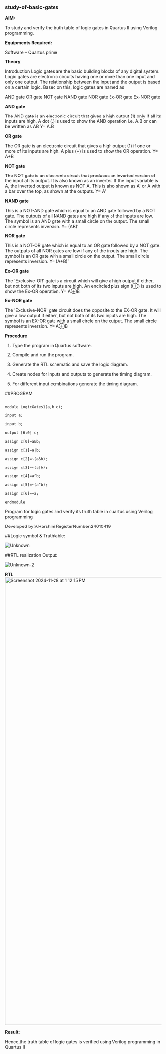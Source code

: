 ### study-of-basic-gates

**AIM:** 

To study and verify the truth table of logic gates in Quartus II using Verilog programming.

**Equipments Required:**

Software – Quartus prime 

**Theory**

Introduction Logic gates are the basic building blocks of any digital system. Logic gates are electronic circuits having one or more than one input and only one output. The relationship between the input and the output is based on a certain logic. Based on this, logic gates are named as

AND gate OR gate NOT gate NAND gate NOR gate Ex-OR gate Ex-NOR gate

**AND gate**

The AND gate is an electronic circuit that gives a high output (1) only if all its inputs are high. A dot (.) is used to show the AND operation i.e. A.B or can be written as AB
Y= A.B

**OR gate** 

The OR gate is an electronic circuit that gives a high output (1) if one or more of its inputs are high. A plus (+) is used to show the OR operation.
Y= A+B

**NOT gate**

The NOT gate is an electronic circuit that produces an inverted version of the input at its output. It is also known as an inverter. If the input variable is A, the inverted output is known as NOT A. This is also shown as A' or A with a bar over the top, as shown at the outputs.
Y= A'

**NAND gate**

This is a NOT-AND gate which is equal to an AND gate followed by a NOT gate. The outputs of all NAND gates are high if any of the inputs are low. The symbol is an AND gate with a small circle on the output. The small circle represents inversion.
Y= (AB)’

**NOR gate**

This is a NOT-OR gate which is equal to an OR gate followed by a NOT gate. The outputs of all NOR gates are low if any of the inputs are high. The symbol is an OR gate with a small circle on the output. The small circle represents inversion.
Y= (A+B)’

**Ex-OR gate**

The 'Exclusive-OR' gate is a circuit which will give a high output if either, but not both of its two inputs are high. An encircled plus sign (⊕) is used to show the Ex-OR operation.
Y= A⊕B

**Ex-NOR gate**

The 'Exclusive-NOR' gate circuit does the opposite to the EX-OR gate. It will give a low output if either, but not both of its two inputs are high. The symbol is an EX-OR gate with a small circle on the output. The small circle represents inversion.
Y= A⊕B

**Procedure** 

1.	Type the program in Quartus software.

2.	Compile and run the program.

3.	Generate the RTL schematic and save the logic diagram.

4.	Create nodes for inputs and outputs to generate the timing diagram.

5.	For different input combinations generate the timing diagram.


##PROGRAM
```

module LogicGates1(a,b,c);

input a;

input b;

output [6:0] c;

assign c[0]=a&b;

assign c[1]=a|b;

assign c[2]=~(a&b);

assign c[3]=~(a|b);

assign c[4]=a^b;

assign c[5]=~(a^b);

assign c[6]=~a;

endmodule
```


Program for logic gates and verify its truth table in quartus using Verilog programming

 Developed by:V.Harshini
 RegisterNumber:24010419
 
##Logic symbol & Truthtable:

![Unknown](https://github.com/user-attachments/assets/4f1f97b0-87b6-4644-9888-87fb1c351605)

##RTL realization Output:

![Unknown-2](https://github.com/user-attachments/assets/a3bfd090-3ed5-404f-bdcc-ad333a19c636)

**RTL**
<img width="1446" alt="Screenshot 2024-11-28 at 1 12 15 PM" src="https://github.com/user-attachments/assets/ad177bba-f981-4f5d-bd66-98c695d3f4b0">


**Result:**

Hence,the truth table of logic gates is verified using Verilog programming in Quartus II


